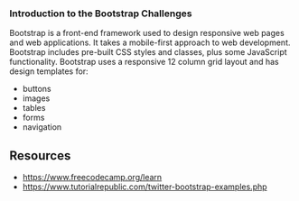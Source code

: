 ### Introduction to the Bootstrap Challenges 
Bootstrap is a front-end framework used to design responsive web pages and web applications. It takes a mobile-first approach to web development. Bootstrap includes pre-built CSS styles and classes, plus some JavaScript functionality. Bootstrap uses a responsive 12 column grid layout and has design templates for:


* buttons
* images
* tables
* forms
* navigation

## Resources
- https://www.freecodecamp.org/learn 
- https://www.tutorialrepublic.com/twitter-bootstrap-examples.php
